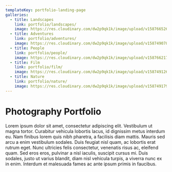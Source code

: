 ```yaml
---
templateKey: portfolio-landing-page
galleries:
  - title: Landscapes
    link: portfolio/landscapes/
    image: https://res.cloudinary.com/dw2p9qk1k/image/upload/v1587665263/web-portfolio/landscapes/031720_AMP_2666_mymdwh.jpg
  - title: Adventures
    link: portfolio/adventures/
    image: https://res.cloudinary.com/dw2p9qk1k/image/upload/v1587490785/web-portfolio/adventures/050719_AMP_09841-2_efj9wo.jpg
  - title: People
    link: portfolio/people/
    image: https://res.cloudinary.com/dw2p9qk1k/image/upload/v1587662177/web-portfolio/people/121619_AMP_1275_xh5km4.jpg
  - title: Film
    link: portfolio/film/
    image: https://res.cloudinary.com/dw2p9qk1k/image/upload/v1587491263/web-portfolio/film/AMP_AE-1_043_qm62lo.jpg
  - title: Nature
    link: portfolio/nature/
    image: https://res.cloudinary.com/dw2p9qk1k/image/upload/v1587491791/web-portfolio/nature/060716_AMP_1139_vmhozi.jpg
---
```

# Photography Portfolio

Lorem ipsum dolor sit amet, consectetur adipiscing elit. Vestibulum ut magna tortor. Curabitur vehicula lobortis lacus, id dignissim metus interdum eu. Nam finibus lorem quis nibh pharetra, a facilisis diam mattis. Mauris sed arcu a enim vestibulum sodales. Duis feugiat nisl quam, ac lobortis erat rutrum eget. Nunc ultricies felis consectetur, venenatis risus ac, eleifend quam. Sed eros eros, pulvinar a nisl iaculis, suscipit cursus mi. Duis sodales, justo ut varius blandit, diam nisl vehicula turpis, a viverra nunc ex in enim. Interdum et malesuada fames ac ante ipsum primis in faucibus.
